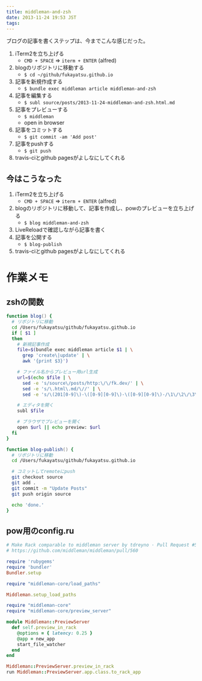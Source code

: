 ```yaml
---
title: middleman-and-zsh
date: 2013-11-24 19:53 JST
tags:
---
```


ブログの記事を書くステップは、今までこんな感じだった。

1. iTerm2を立ち上げる
    - `CMD + SPACE` => `iterm + ENTER` (alfred)
2. blogのリポジトリに移動する
    - `$ cd ~/github/fukayatsu.github.io`
3. 記事を新規作成する
    - `$ bundle exec middleman article middleman-and-zsh`
4. 記事を編集する
    - `$ subl source/posts/2013-11-24-middleman-and-zsh.html.md`
5. 記事をプレビューする
    - `$ middleman`
    - open in browser
6. 記事をコミットする
    - `$ git commit -am 'Add post'`
7. 記事をpushする
    - `$ git push`
8. travis-ciとgithub pagesがよしなにしてくれる

## 今はこうなった
1. iTerm2を立ち上げる
    - `CMD + SPACE` => `iterm + ENTER` (alfred)
2. blogのリポジトリに移動して、記事を作成し、powのプレビューを立ち上げる
    - `$ blog middleman-and-zsh`
3. LiveReloadで確認しながら記事を書く
4. 記事を公開する
    - `$ blog-publish`
5. travis-ciとgithub pagesがよしなにしてくれる

# 作業メモ
## zshの関数

```zsh
function blog() {
  # リポジトリに移動
  cd /Users/fukayatsu/github/fukayatsu.github.io
  if [ $1 ]
  then
    # 新規記事作成
    file=$(bundle exec middleman article $1 | \
      grep 'create\|update' | \
      awk '{print $3}')

    # ファイル名からプレビュー用url生成
    url=$(echo $file | \
      sed -e 's/source\/posts/http:\/\/fk.dev/' | \
      sed -e 's/\.html\.md/\//' | \
      sed -e 's/\(201[0-9]\)-\([0-9][0-9]\)-\([0-9][0-9]\)-/\1\/\2\/\3\//')

    # エディタを開く
    subl $file

    # ブラウザでプレビューを開く
    open $url || echo preview: $url
  fi
}

function blog-publish() {
  # リポジトリに移動
  cd /Users/fukayatsu/github/fukayatsu.github.io

  # コミットしてremoteにpush
  git checkout source
  git add .
  git commit -m "Update Posts"
  git push origin source

  echo 'done.'
}
```

## pow用のconfig.ru

```ruby
# Make Rack comparable to middleman server by tdreyno · Pull Request #560 · middleman/middleman
# https://github.com/middleman/middleman/pull/560

require 'rubygems'
require 'bundler'
Bundler.setup

require "middleman-core/load_paths"

Middleman.setup_load_paths

require "middleman-core"
require "middleman-core/preview_server"

module Middleman::PreviewServer
  def self.preview_in_rack
    @options = { latency: 0.25 }
    @app = new_app
    start_file_watcher
  end
end

Middleman::PreviewServer.preview_in_rack
run Middleman::PreviewServer.app.class.to_rack_app

```
